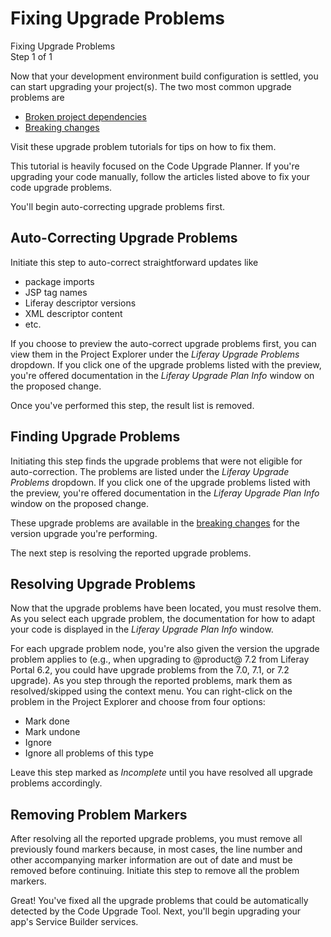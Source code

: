 # Fixing Upgrade Problems

<div class="learn-path-step">
    <p>Fixing Upgrade Problems<br>Step 1 of 1</p>
</div>

Now that your development environment build configuration is settled, you can
start upgrading your project(s). The two most common upgrade problems are

- [Broken project dependencies](/docs/tutorials/7-2/-/knowledge_base/t/resolving-a-projects-dependencies)
- [Breaking changes](/docs/tutorials/7-2/-/knowledge_base/t/resolving-breaking-changes)

Visit these upgrade problem tutorials for tips on how to fix them.

This tutorial is heavily focused on the Code Upgrade Planner. If you're
upgrading your code manually, follow the articles listed above to fix your
code upgrade problems.

You'll begin auto-correcting upgrade problems first.

## Auto-Correcting Upgrade Problems

Initiate this step to auto-correct straightforward updates like

- package imports
- JSP tag names
- Liferay descriptor versions
- XML descriptor content
- etc.

If you choose to preview the auto-correct upgrade problems first, you can view
them in the Project Explorer under the *Liferay Upgrade Problems* dropdown. If
you click one of the upgrade problems listed with the preview, you're offered
documentation in the *Liferay Upgrade Plan Info* window on the proposed change.

Once you've performed this step, the result list is removed.

## Finding Upgrade Problems

Initiating this step finds the upgrade problems that were not eligible for
auto-correction. The problems are listed under the *Liferay Upgrade Problems*
dropdown. If you click one of the upgrade problems listed with the preview,
you're offered documentation in the *Liferay Upgrade Plan Info* window on the
proposed change.

These upgrade problems are available in the
[breaking changes](/docs/tutorials/7-2/-/knowledge_base/t/resolving-breaking-changes)
for the version upgrade you're performing.

The next step is resolving the reported upgrade problems.

## Resolving Upgrade Problems

Now that the upgrade problems have been located, you must resolve them. As you
select each upgrade problem, the documentation for how to adapt your code is
displayed in the *Liferay Upgrade Plan Info* window.

For each upgrade problem node, you're also given the version the upgrade problem
applies to (e.g., when upgrading to @product@ 7.2 from Liferay Portal 6.2, you
could have upgrade problems from the 7.0, 7.1, or 7.2 upgrade). As you step
through the reported problems, mark them as resolved/skipped using the context
menu. You can right-click on the problem in the Project Explorer and choose from
four options:

- Mark done
- Mark undone
- Ignore
- Ignore all problems of this type

Leave this step marked as *Incomplete* until you have resolved all upgrade
problems accordingly.

## Removing Problem Markers

After resolving all the reported upgrade problems, you must remove all
previously found markers because, in most cases, the line number and other
accompanying marker information are out of date and must be removed before
continuing. Initiate this step to remove all the problem markers.

Great! You've fixed all the upgrade problems that could be automatically
detected by the Code Upgrade Tool. Next, you'll begin upgrading your app's
Service Builder services.
